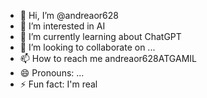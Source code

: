 - 👋 Hi, I’m @andreaor628
- 👀 I’m interested in AI
- 🌱 I’m currently learning about ChatGPT
- 💞️ I’m looking to collaborate on ...
- 📫 How to reach me andreaor628ATGAMIL
- 😄 Pronouns: ...
- ⚡ Fun fact: I'm real

<!---
andreaor628/andreaor628 is a ✨ special ✨ repository because its `README.md` (this file) appears on your GitHub profile.
You can click the Preview link to take a look at your changes.
--->
